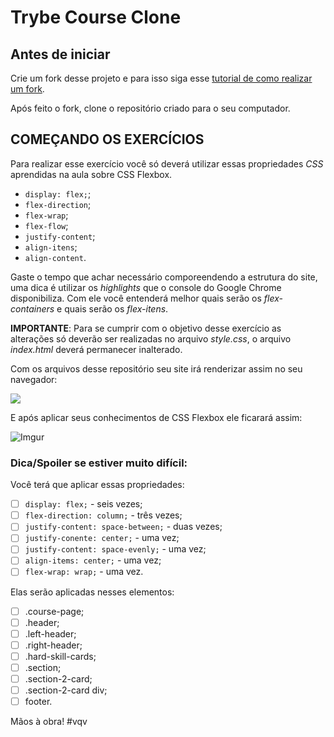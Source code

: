 # Trybe Course Clone

## Antes de iniciar

Crie um fork desse projeto e para isso siga esse [tutorial de como realizar um fork](https://guides.github.com/activities/forking/).

Após feito o fork, clone o repositório criado para o seu computador.

## COMEÇANDO OS EXERCÍCIOS

Para realizar esse exercício você só deverá utilizar essas propriedades _CSS_ aprendidas na aula sobre CSS Flexbox.

- ```display: flex;```;
- ```flex-direction```;
- ```flex-wrap```;
- ```flex-flow```;
- ```justify-content```;
- ```align-itens```;
- ```align-content```.

Gaste o tempo que achar necessário comporeendendo a estrutura do site, uma dica é utilizar os _highlights_ que o console do Google Chrome disponibiliza. Com ele você entenderá melhor quais serão os _flex-containers_ e quais serão os _flex-itens_.

__IMPORTANTE__: Para se cumprir com o objetivo desse exercício as alterações só deverão ser realizadas no arquivo _style.css_, o arquivo _index.html_ deverá permanecer inalterado.

Com os arquivos desse repositório seu site irá renderizar assim no seu navegador:

![](https://i.imgur.com/DwivBNY.gif)

E após aplicar seus conhecimentos de CSS Flexbox ele ficarará assim:

![Imgur](https://i.imgur.com/ED59Rvr.png)

### Dica/Spoiler se estiver muito difícil:

Você terá que aplicar essas propriedades:

- [ ] ```display: flex;``` - seis vezes;
- [ ] ```flex-direction: column;``` - três vezes;
- [ ] ```justify-content: space-between;``` - duas vezes;
- [ ] ```justify-conente: center;``` - uma vez;
- [ ] ```justify-content: space-evenly;``` - uma vez;
- [ ] ```align-items: center;``` - uma vez;
- [ ] ```flex-wrap: wrap;``` - uma vez.

Elas serão aplicadas nesses elementos:

- [ ] .course-page;
- [ ] .header;
- [ ] .left-header;
- [ ] .right-header;
- [ ] .hard-skill-cards;
- [ ] .section;
- [ ] .section-2-card;
- [ ] .section-2-card div;
- [ ] footer.

Mãos à obra! #vqv
